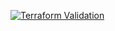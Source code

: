 
[![Terraform Validation](https://github.com/HappyPathway/terraform-url-downloader/actions/workflows/terraform.yaml/badge.svg)](https://github.com/HappyPathway/terraform-url-downloader/actions/workflows/terraform.yaml)
